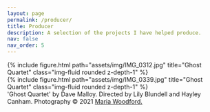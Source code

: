 ```yaml
---
layout: page
permalink: /producer/
title: Producer
description: A selection of the projects I have helped produce.
nav: false
nav_order: 5
---
```

<div class="row" >
    <div class="col-4">
        {% include figure.html path="assets/img/IMG_0312.jpg" title="Ghost Quartet" class="img-fluid rounded z-depth-1" %}
    </div>
    <div class="col-8">
        {% include figure.html path="assets/img/IMG_0339.jpg" title="Ghost Quartet" class="img-fluid rounded z-depth-1" %}
    </div>
</div>
<div class="caption">
    'Ghost Quartet' by Dave Malloy. Directed by Lily Blundell and Hayley Canham. Photography © 2021 <a href="https://www.iammariawoodford.com/">Maria Woodford.</a>
</div>
